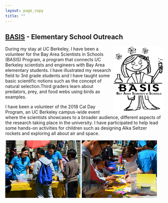 ```yaml
---
layout: page_copy
title: ""
---
```


## [BASIS](http://www.crscience.org/volunteers/aboutbasis) -   Elementary School Outreach 
<img align="right" width="160" height="210" img src="\img\Basis.png">
During my stay at UC Berkeley, I have been a volunteer
for the Bay Area Scientists in Schools (BASIS) Program, a program that connects UC Berkeley
scientists and engineers with Bay Area elementary students. I have illustrated my research field
to 3rd grade students and I have taught some basic scientific notions such as the concept of
natural selection.Third graders learn about
predators, prey, and food webs using birds as examples.

I have been a volunteer of the 2018 Cal Day Program, an UC Berkeley campus-wide event
where the scientists showcases to a broader audience, different aspects of the research taking
place in the university. I have participated to help lead some hands-on activities for
children such as designing Alka Seltzer rockets and exploring all about air and space. 


<div id="randomContainer">
    <div id="imageContainer">
        <img src="\img\1.png" alt=""/>
        <img src="\img\2.png" alt=""/>
        <!-- <img src="\img\3.png" alt=""/> -->
    </div>
    <div id="navigationContainer">
    </div>
</div>